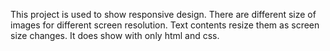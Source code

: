 This project is used to show  responsive design.
There are different size of images for different screen resolution.
Text contents resize them as screen size changes.
It does show with only html and css.
